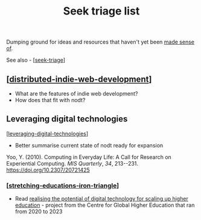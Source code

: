 ﻿---
backlinks:
- title: Seek triage list
  url: /memex/seek/seek-triage.html
tags:
- seek
title: Seek triage list
type: note
---
Dumping ground for ideas and resources that haven't yet been [made sense of](../sense/sense.md).

See also - [[seek-triage]]

## [[distributed-indie-web-development]]

- What are the features of indie web development?
- How does that fit with nodt?

##  Leveraging digital technologies

[[leveraging-digital-technologies]]

- Better summarise current state of nodt ready for expansion

Yoo, Y. (2010). Computing in Everyday Life: A Call for Research on Experiential Computing. *MIS Quarterly*, *34*, 213--231. <https://doi.org/10.2307/20721425>

### [[stretching-educations-iron-triangle]]

- Read [realising the potential of digital technology for scaling up higher education](https://www.researchcghe.org/research/2020-2023/project/realising-the-potential-of-digital-technology-for-scaling-up-higher-education/) - project from the Centre for Global Higher Education that ran from 2020 to 2023



[//begin]: # "Autogenerated link references for markdown compatibility"
[seek-triage]: seek-triage "Seek triage list"
[distributed-indie-web-development]: distributed-indie-web-development "Distributed indie web development"
[leveraging-digital-technologies]: leveraging-digital-technologies "Leveraging digital technologies"
[stretching-educations-iron-triangle]: stretching-educations-iron-triangle "Stretching education's iron triangle"
[//end]: # "Autogenerated link references"